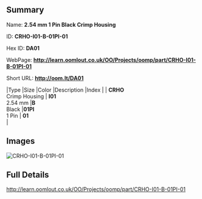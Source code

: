 

## Summary
 
Name: __2.54 mm 1 Pin Black Crimp Housing__

ID: __CRHO-I01-B-01PI-01__

Hex ID: __DA01__

WebPage: __http://learn.oomlout.co.uk/OO/Projects/oomp/part/CRHO-I01-B-01PI-01__

Short URL: __http://oom.lt/DA01__


|Type   |Size   |Color   |Description   |Index   |
| __CRHO__ <br>Crimp Housing  | __I01__<br>2.54 mm   |__B__<br>Black    |__01PI__<br>1 Pin    | __01__<br>  |


## Images
![CRHO-I01-B-01PI-01](http://oomlout.com/oomp-gen/parts/CRHO-I01-B-01PI-01/CRHO-I01-B-01PI-01_420.jpg)

## Full Details

 http://learn.oomlout.co.uk/OO/Projects/oomp/part/CRHO-I01-B-01PI-01

